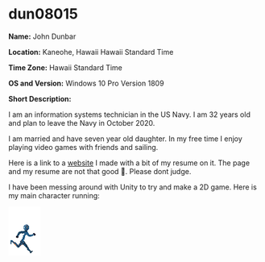 # dun08015

**Name:** John Dunbar

**Location:** Kaneohe, Hawaii Hawaii Standard Time

**Time Zone:** Hawaii Standard Time

**OS and Version:** Windows 10 Pro Version 1809

**Short Description:** 

I am an information systems technician in the US Navy. I am 32 years old and plan to leave the Navy in October 2020.

I am married and have seven year old daughter. In my free time I enjoy playing video games with friends and sailing. 

Here is a link to a [website](http://dunbarjohn.com) I made with a bit of my resume on it. The page and my resume are not that good :poop:.
Please dont judge.

I have been messing around with Unity to try and make a 2D game. Here is my main character running:

![](images/Robot.gif)
